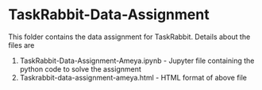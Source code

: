 # TaskRabbit-Data-Assignment
This folder contains the data assignment for TaskRabbit. Details about the files are

1. TaskRabbit-Data-Assignment-Ameya.ipynb - Jupyter file containing the python code to solve the assignment
2. Taskrabbit-data-assignment-ameya.html - HTML format of above file

